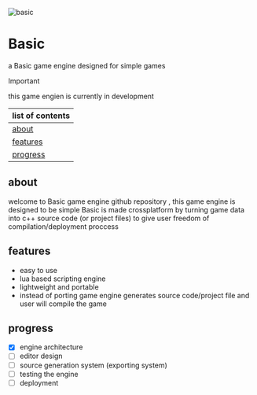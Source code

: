![basic](https://github.com/arshavirmirzakhani/Basic/assets/76659587/dd1e1312-c400-4bf2-8210-2bb532066627)
# Basic
a Basic game engine designed for simple games

> [!IMPORTANT]
> this game engien is currently in development

| list of contents|
| ------------- |
| [about](https://github.com/arshavirmirzakhani/Basic/#about)|
| [features](https://github.com/arshavirmirzakhani/Basic/#features)|
| [progress](https://github.com/arshavirmirzakhani/Basic/#progress)|

## about

welcome to Basic game engine github repository , this game engine is designed to be simple
Basic is made crossplatform by turning game data into c++ source code (or project files) to give user freedom of compilation/deployment proccess

## features

- easy to use
- lua based scripting engine
- lightweight and portable
- instead of porting game engine generates source code/project file and user will compile the game

## progress 

- [x] engine architecture
- [ ] editor design
- [ ] source generation system (exporting system)
- [ ] testing the engine
- [ ] deployment
